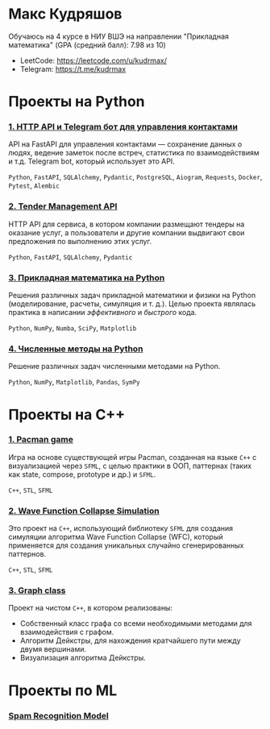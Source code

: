 # Макс Кудряшов

Обучаюсь на 4 курсе в НИУ ВШЭ на направлении "Прикладная математика" (GPA (средний балл): 7.98 из 10)

- LeetCode: https://leetcode.com/u/kudrmax/
- Telegram: https://t.me/kudrmax

# Проекты на Python

### [1. HTTP API и Telegram бот для управления контактами](https://github.com/kudrmax/crm)

API на FastAPI для управления контактами — сохранение данных о людях, ведение заметок после встреч, статистика по взаимодействиям и т.д. Telegram bot, который использует это API.

`Python`, `FastAPI`, `SQLAlchemy`, `Pydantic`, `PostgreSQL`, `Aiogram`, `Requests`, `Docker`, `Pytest`, `Alembic`

### [2. Tender Management API](https://github.com/kudrmax/tenders/)

HTTP API для сервиса, в котором компании размещают тендеры на оказание услуг, а пользователи и другие компании выдвигают свои предложения по выполнению этих услуг.

`Python`, `FastAPI`, `SQLAlchemy`, `Pydantic`


### [3. Прикладная математика на Python](https://github.com/kudrmax/applied-mathematics-python)

Решения различных задач прикладной математики и физики на Python (моделирование, расчеты, симуляция и т. д.). Целью проекта являлась практика в написании _эффективного_ и _быстрого_ кода.

`Python`, `NumPy`, `Numba`, `SciPy`, `Matplotlib`


### [4. Численные методы на Python](https://github.com/kudrmax/numerical-methods)

Решение различных задач численными методами на Python.

`Python`, `NumPy`, `Matplotlib`, `Pandas`, `SymPy`

# Проекты на С++

### [1. Pacman game](https://github.com/kudrmax/pac-man)

Игра на основе существующей игры Pacman, созданная на языке `C++` с визуализацией через `SFML`, с целью практики в ООП, паттернах (таких как state, compose, prototype и др.) и `SFML`.

`C++`, `STL`, `SFML`

### [2. Wave Function Collapse Simulation](https://github.com/kudrmax/wfc)

Это проект на `C++`, использующий библиотеку `SFML` для создания симуляции алгоритма Wave Function Collapse (WFC), который применяется для создания уникальных случайно сгенерированных паттернов.

`C++`, `STL`, `SFML`

### [3. Graph class](https://github.com/kudrmax/dijkstra)

Проект на чистом `C++`, в котором реализованы:
- Собственный класс графа со всеми необходимыми методами для взаимодействия с графом.
- Алгоритм Дейкстры, для нахождения кратчайшего пути между двумя вершинами.
- Визуализация алгоритма Дейкстры.

# Проекты по ML

### [Spam Recognition Model](https://github.com/kudrmax/spam-recognition)
